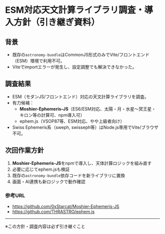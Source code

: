 # ESM対応天文計算ライブラリ調査・導入方針（引き継ぎ資料）

## 背景
- 既存の`astronomy-bundle`はCommonJS形式のみでVite/フロントエンド（ESM）環境で利用不可。
- Viteでimportエラーが発生し、設定調整でも解決できなかった。

## 調査結果
- ESM（モダンJS/フロントエンド）対応の天文計算ライブラリを調査。
- 有力候補：
  - **Moshier-Ephemeris-JS**（ES6/ESM対応、太陽・月・水星～冥王星・キロン等の計算可、npm導入可）
  - ephem.js（VSOP87等、ESM対応、やや上級者向け）
- Swiss Ephemeris系（sweph, swisseph等）はNode.js専用でVite/ブラウザ不可。

## 次回作業方針
1. **Moshier-Ephemeris-JS**をnpmで導入し、天体計算ロジックを組み直す
2. 必要に応じてephem.jsも検証
3. 既存の`astronomy-bundle`依存コードを新ライブラリに置換
4. 画面・AI連携も新ロジックで動作確認

### 参考URL
- https://github.com/0xStarcat/Moshier-Ephemeris-JS
- https://github.com/THRASTRO/ephem.js

---

※この方針・調査内容は必ず引き継ぐこと 